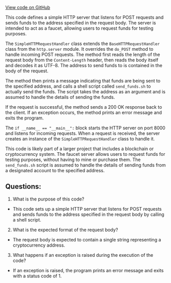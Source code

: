 [View code on GitHub](https://github.com/cosmos/cosmos-sdk/blob/main/contrib/rosetta/configuration/faucet.py)

This code defines a simple HTTP server that listens for POST requests and sends funds to the address specified in the request body. The server is intended to act as a faucet, allowing users to request funds for testing purposes.

The `SimpleHTTPRequestHandler` class extends the `BaseHTTPRequestHandler` class from the `http.server` module. It overrides the `do_POST` method to handle incoming POST requests. The method first reads the length of the request body from the `Content-Length` header, then reads the body itself and decodes it as UTF-8. The address to send funds to is contained in the body of the request.

The method then prints a message indicating that funds are being sent to the specified address, and calls a shell script called `send_funds.sh` to actually send the funds. The script takes the address as an argument and is assumed to handle the details of sending the funds.

If the request is successful, the method sends a 200 OK response back to the client. If an exception occurs, the method prints an error message and exits the program.

The `if __name__ == "__main__":` block starts the HTTP server on port 8000 and listens for incoming requests. When a request is received, the server creates an instance of the `SimpleHTTPRequestHandler` class to handle it.

This code is likely part of a larger project that includes a blockchain or cryptocurrency system. The faucet server allows users to request funds for testing purposes, without having to mine or purchase them. The `send_funds.sh` script is assumed to handle the details of sending funds from a designated account to the specified address.
## Questions: 
 1. What is the purpose of this code?
- This code sets up a simple HTTP server that listens for POST requests and sends funds to the address specified in the request body by calling a shell script.

2. What is the expected format of the request body?
- The request body is expected to contain a single string representing a cryptocurrency address.

3. What happens if an exception is raised during the execution of the code?
- If an exception is raised, the program prints an error message and exits with a status code of 1.